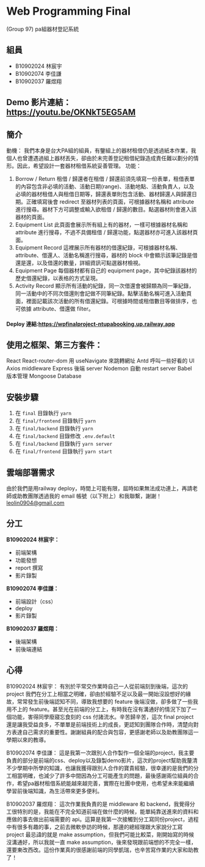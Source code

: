# Web Programming Final
(Group 97) pa組器材登記系統
## 組員
- B10902024 林宸宇
- B10902074 李佳謙
- B10902037 羅煜翔
## Demo 影片連結：https://youtu.be/OKNkT5EG5AM
## 簡介
動機：
我們本身是台大PA組的組員，有鑒組上的器材租借仍是透過紙本作業，我個人也曾遭遇過組上器材丟失，卻由於未完善登記租借紀錄造成責任難以劃分的情形。因此，希望設計一套器材租借系統妥善管理。
功能：
1. Borrow / Return
租借 / 歸還者在租借 / 歸還前須先填寫一份表單，租借表單的內容包含非必填的活動、活動日期(range)、活動地點、活動負責人，以及必填的器材租借人與租借日期等，歸還表單則包含活動、器材歸還人與歸還日期。正確填寫後會 redirect 至器材列表的頁面，可根據器材名稱和 attribute 進行搜尋。器材下方可調整或輸入欲租借 / 歸還的數目。點選器材則會進入該器材的頁面。
2. Equipment List
此頁面會展示所有組上有的器材，一樣可根據器材名稱和 attribute 進行搜尋，不過不具備租借 / 歸還功能，點選器材亦可進入該器材頁面。
3. Equipment Record
這裡展示所有器材的借還紀錄，可根據器材名稱、attribute、借還人、活動名稱進行搜尋，器材的 block 中會顯示該筆記錄是借還是還，以及借還的數量，詳細資訊可點選器材檢視。
4. Equipment Page
每個器材都有自己的 equipment page，其中紀錄該器材的歷史借還紀錄，以表格的方式呈現。
5. Activity Record
顯示所有活動的紀錄，同一次借還會被歸類為同一筆紀錄，同一活動中的不同次借還則會記做不同筆紀錄。點擊活動名稱可進入活動頁面，裡面記載該次活動的所有借還紀錄。可根據時間或租借數目等做排序，也可依據 attribute、借還做 filter。
#### Deploy 連結:https://wpfinalproject-ntupabooking.up.railway.app
## 使用之框架、第三方套件：
React 
React-router-dom	用 useNavigate 來跳轉網址
Antd 			呼叫一些好看的 UI
Axios 			middleware
Express 			後端 server
Nodemon 		自動 restart server
Babel			版本管理
Mongoose		Database
## 安裝步驟
1. 在 `final` 目錄執行 `yarn`
2. 在 `final/frontend` 目錄執行 `yarn`
3. 在 `final/backend` 目錄執行 `yarn`
4. 在 `final/backend` 目錄修改 `.env.default`
5. 在 `final/backend` 目錄執行 `yarn server`
6. 在 `final/frontend` 目錄執行 `yarn start`

## 雲端部署需求
由於我們是用railway deploy，時間上可能有限，屆時如果無法成功連上，再請老師或助教團隊透過我的 email 帳號（以下附上）和我聯繫，謝謝！
leolin0904@gmail.com

## 分工
**B10902024 林宸宇：**
- 前端架構
- 功能發想
- report 撰寫
- 影片錄製

**B10902074 李佳謙：**
- 前端設計（css）
- deploy
- 影片錄製

**B10902037 羅煜翔：**
- 後端架構
- 前後端連結

## 心得
B10902024 林宸宇：
有別於平常交作業時自己一人從前端刻到後端，這次的 project 我們在分工上相當之明確，卻由於經驗不足以及最一開始沒設想好的緣故，常常發生前後端認知不同，導致我想要的 feature 後端沒做，卻多做了一些我用不上的 feature。甚至光在前端的分工上，有時我在沒有溝通好的情況下加了一個功能，害得同學廢寢忘食刻的 css 付諸流水。辛苦歸辛苦，這次 final project 還是讓我受益良多，不單單是前端技術上的成長，更認知到團隊合作時，清楚向對方表達自己需求的重要性。謝謝組員的配合與包容，更感謝老師以及助教團隊這一學期以來的教導。

B10902074 李佳謙：
這是我第一次跟別人合作製作一個全端的project，我主要負責的部分是前端的css、deploy以及錄製demo影片，這次的project幫助我釐清不少學期中所學的知識，也讓我獲得跟別人合作的寶貴經驗，很幸運的是我們的分工相當明確，也減少了許多中間因為分工可能產生的問題，最後感謝兩位組員的合作，希望pa器材租借系統能越來越完善，實際在社團中使用，也希望未來能繼續學習前後端知識，為生活帶來更多便利。

B10902037 羅煜翔：
這次作業我負責的是 middleware 和 backend，我覺得分工很特別的是，我能在不完全知道前端在做什麼的時候，能單純靠送進來的資料和應做的事去做出前端需要的 api。這算是我第一次接觸到分工寫同份project，過程中有很多有趣的事，之前去微軟參訪的時候，那邊的總經理跟大家說分工寫 project 最忌諱的就是 make assumption，但我們可能比較菜，剛開始寫的時候沒溝通好，所以我就一直 make assumption，後來發現跟前端想的不完全一樣，還要東改西改。這份作業真的很感謝前端的同學凱瑞，也辛苦寫作業的大家和助教了！
